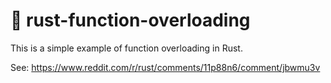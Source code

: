 # 🦀 rust-function-overloading

This is a simple example of function overloading in Rust.

See: https://www.reddit.com/r/rust/comments/11p88n6/comment/jbwmu3v
